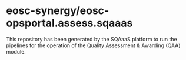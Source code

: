 # eosc-synergy/eosc-opsportal.assess.sqaaas
This repository has been generated by the SQAaaS platform to run the pipelines
for the operation of the
Quality Assessment & Awarding (QAA)
module.